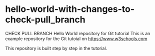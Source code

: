 # hello-world-with-changes-to-check-pull_branch
CHECK PULL BRANCH
Hello World repository for Git tutorial
This is an example repository for the Git tutoial on https://www.w3schools.com

This repository is built step by step in the tutorial.
